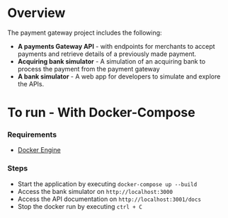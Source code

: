 # Overview

The payment gateway project includes the following:
- **A payments Gateway API** - with endpoints for merchants to accept payments and retrieve details of a previously made payment.
- **Acquiring bank simulator** - A simulation of an acquiring bank to process the payment from the payment gateway
- **A bank simulator** - A web app for developers to simulate and explore the APIs.

# To run - With Docker-Compose

### Requirements

- [Docker Engine](https://docs.docker.com/engine/install/)

### Steps

- Start the application by executing `docker-compose up --build`
- Access the bank simulator on `http://localhost:3000`
- Access the API documentation on `http://localhost:3001/docs`
- Stop the docker run by executing `ctrl + C`
